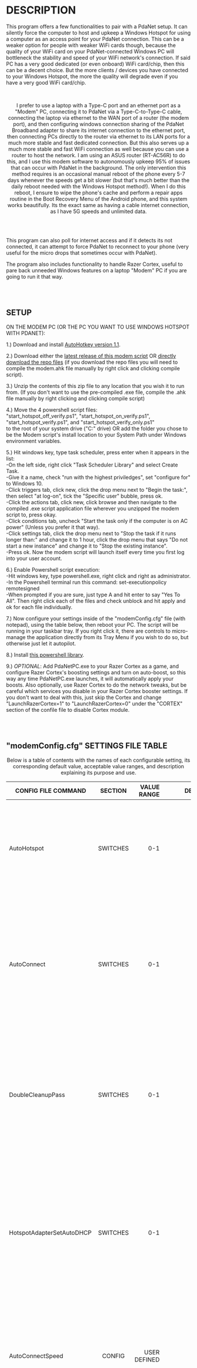 # DESCRIPTION

<p align="left">
This program offers a few functionalities to pair with a PdaNet setup.
It can silently force the computer to host and upkeep a Windows Hotspot for using a computer as an access point for your PdaNet connection. This can be a weaker option for people with weaker WiFi cards though, because the quality of your WiFi card on your PdaNet-connected Windows PC will bottleneck the stability and speed of your WiFi network's connection. If said PC has a very good dedicated (or even onboard) WiFi card/chip, then this can be a decent choice. But the more clients / devices you have connected to your Windows Hotspot, the more the quality will degrade even if you have a very good WiFi card/chip.
</p>
<br>
  
<p align="center">
I prefer to use a laptop with a Type-C port and an ethernet port as a "Modem" PC, connecting it to PdaNet via a Type-C-to-Type-C cable, connecting the laptop via ethernet to the WAN port of a router (the modem port), and then configuring windows connection sharing of the PdaNet Broadband adapter to share its internet connection to the ethernet port, then connecting PCs directly to the router via ethernet to its LAN ports for a much more stable and fast dedicated connection. But this also serves up a much more stable and fast WiFi connection as well because you can use a router to host the network. I am using an ASUS router (RT-AC56R) to do this, and I use this modem software to autonomously upkeep 95% of issues that can occur with PdaNet in the background. The only intervention this method requires is an occasional manual reboot of the phone every 5-7 days whenever the speeds get a bit slower (but that's much better than the daily reboot needed with the Windows Hotspot method!). When I do this reboot, I ensure to wipe the phone's cache and perform a repair apps routine in the Boot Recovery Menu of the Android phone, and this system works beautifully. Its the exact same as having a cable internet connection, as I have 5G speeds and unlimited data.
</p>
<br>
<br>

This program can also poll for internet access and if it detects its not connected, it can attempt to force PdaNet to reconnect to your phone (very useful for the micro drops that sometimes occur with PdaNet).

The program also includes functionality to handle Razer Cortex, useful to pare back unneeded Windows features on a laptop "Modem" PC if you are going to run it that way.

<br>
<br>

## SETUP

<p align="left">

ON THE MODEM PC (OR THE PC YOU WANT TO USE WINDOWS HOTSPOT WITH PDANET):<br>

1.) Download and install [AutoHotkey version 1.1](https://autohotkey.com/download/ahk-install.exe).

2.) Download either the [latest release of this modem script](https://github.com/A-gent/PDAnet-Modem-PC-Handler/releases/download/v1.0.097/ModemHandler_v1.0.097.zip) OR [directly download the repo files](https://github.com/A-gent/PDAnet-Modem-PC-Handler/archive/refs/heads/main.zip) (if you download the repo files you will need to compile the modem.ahk file manually by right click and clicking compile script).

3.) Unzip the contents of this zip file to any location that you wish it to run from. (If you don't want to use the pre-compiled .exe file, compile the .ahk file manually by right clicking and clicking compile script)
  
4.) Move the 4 powershell script files:<br>"start_hotspot_off_verify.ps1", "start_hotspot_on_verify.ps1", "start_hotspot_verify.ps1", and "start_hotspot_verify_only.ps1"<br> to the root of your system drive ("C:" drive) OR add the folder you chose to be the Modem script's install location to your System Path under Windows environment variables.

5.) Hit windows key, type task scheduler, press enter when it appears in the list: <br> -On the left side, right click "Task Scheduler Library" and select Create Task. <br> -Give it a name, check "run with the highest priviledges", set "configure for" to Windows 10. <br> -Click triggers tab, click new, click the drop menu next to "Begin the task:", then select "at log-on", tick the "Specific user" bubble, press ok. <br> -Click the actions tab, click new, click browse and then navigate to the compiled .exe script application file wherever you unzipped the modem script to, press okay. <br> -Click conditions tab, uncheck "Start the task only if the computer is on AC power" (Unless you prefer it that way). <br> -Click settings tab, click the drop menu next to "Stop the task if it runs longer than:" and change it to 1 hour, click the drop menu that says "Do not start a new instance" and change it to "Stop the existing instance". <br> -Press ok. Now the modem script will launch itself every time you first log into your user account.

6.) Enable Powershell script execution: <br> -Hit windows key, type powershell.exe, right click and right as administrator. <br> -In the Powershell terminal run this command:  set-executionpolicy remotesigned <br> -When prompted if you are sure, just type A and hit enter to say "Yes To All". Then right click each of the files and check unblock and hit apply and ok for each file individually.

7.) Now configure your settings inside of the "modemConfig.cfg" file (with notepad), using the table below, then reboot your PC. The script will be running in your taskbar tray. If you right click it, there are controls to micro-manage the application directly from its Tray Menu if you wish to do so, but otherwise just let it autopilot.

8.) Install [this powershell library](https://github.com/loxia01/PSInternetConnectionSharing).

9.) *OPTIONAL*: Add PdaNetPC.exe to your Razer Cortex as a game, and configure Razer Cortex's boosting settings and turn on auto-boost, so this way any time PdaNetPC.exe launches, it will automatically apply your boosts. Also optionally, use Razer Cortex to do the network tweaks, but be careful which services you disable in your Razer Cortex booster settings. If you don't want to deal with this, just skip the Cortex and change "LaunchRazerCortex=1" to "LaunchRazerCortex=0" under the "CORTEX" section of the confile file to disable Cortex module.
<br>

</p>
<br><br>

## "modemConfig.cfg" SETTINGS FILE TABLE
<p align="center">
Below is a table of contents with the names of each configurable setting, its corresponding default value, acceptable value ranges, and description explaining its purpose and use.
</p>

| CONFIG FILE COMMAND   |      SECTION      |  VALUE RANGE | DEFAULT VALUE | DESCRIPTION |
|-----------------------|:-----------------:|-------------:|--------------:|------------:|
| AutoHotspot |                    SWITCHES       |   0-1 |           1    |   If equals 1, runs a timer thread that executes a powershell script to force a Windows Hotspot open, and periodically re-runs that script to keep it open.<br> The time inbetween executions is configurable below.<br><br> Automatically launches a secondary timer thread that closes powershell instances left open in the background. |
| AutoConnect |                    SWITCHES       |   0-1 |           1    |   If equals 1, runs a function to check if the computer is connected to the internet currently and if it is not,<br> it will attempt to force PdaNet to reconnect to the phone.<br> (Used to ensure that when PdaNet connection disconnects randomly, it will reconnect itself.)<br> The time inbetween executions is configurable below.<br><br> *NOTE*: Will not be able to force the phone to turn PdaNet USB tethering on, though, but thankfully that is a very rare thing to turn itself off. |
| DoubleCleanupPass |              SWITCHES       |   0-1 |           1    |   If equals 1, when the AutoHotspot cleanup timer thread runs this will force the powershell process killer to do a double pass (every time it executes) to close even more instances of powershell processes running the background.<br><br> *NOTE*: This setting pertains to the secondary timer that's launched by the AutoHotspot setting that closes background powershell processes to cleanup after the AutoHotspot thread after each execution. |
| HotspotAdapterSetAutoDHCP |      SWITCHES       |   0-1                   |   1   |  This sets DHCP on the the automatic Windows Hotspot created by the AutoHotspot thread.<br><br> The target name of the Hotspot adapter can be configured under the "HotspotAdapterName" setting below. The default setting is simply the one that I use on my own PC so if you wish to use this feature you need to configure the target first.<br><br> *NOTE*: This currently is a bugged feature, though, and should not be used as of right now until I patch it or you do it yourself. |
| AutoConnectSpeed |      CONFIG                  |   USER DEFINED          | 14000 |   This is the default amount of time in miliseconds that the AutoConnect timer thread executes at.<br><br> The default time is 14000 which is 14 seconds.<br><br> *NOTE*: This time must be LESS than "AutoConnectDeleteTestSpeed" no matter what you choose to set them both to. |
| AutoConnectDeleteTestSpeed |    CONFIG          |   USER DEFINED          | 16900 |   This is the default amount of time in miliseconds that the AutoConnect test file (used to check if you are currently connected to the internet) deletion thread executes at.<br><br> This thread downloads a dummy file to test for internet connectivity.<br><br> The default time is 16900 which is 16.9 seconds.<br><br> *NOTE*: This time must be GREATER than "AutoConnectSpeed" no matter what you choose to set them both to. |
| HotspotExecSpeed |      CONFIG                  |   USER DEFINED          | 15000 |   This is the default amount of time in miliseconds that the AutoHotspot timer thread executes at.<br><br> The default time is 15000 which is 15 seconds.<br><br> *NOTE*: This time must be LESS than "HotspotCleanupSpeed" no matter what you choose to set it to.   |
| HotspotCleanupSpeed |      CONFIG               |   USER DEFINED          | 21000 |   This is the default amount of time in miliseconds that the AutoHotspot powershell process killer thread (used to close excess instances of powershell scripts left open by the AutoHotspot thread) executes at.<br><br> This thread just kills any running powershell.exe processes.<br><br> The default time is 21000 which is 21 seconds.<br><br> *NOTE*: This time must be GREATER than "HotspotExecSpeed" no matter what you choose to set them both to. |
| HotspotAdapterName |      CONFIG                |   USER DEFINED          | Local Area Connection* 14 |   This is the name of the Windows Hotspot Adapter created in your network adapters page whenever the Windows Hotspot is currently turned on.<br><br> *NOTE*: This is used by the currently bugged "HotspotAdapterSetAutoDHCP" setting. |
| HotspotAdapterDHCPbat |      CONFIG             |       N/A               |  set-DHCP.bat |   This is the name of the DHCP execution script used to automatically experimentally set DHCP on the Windows Hotspot adapter.<br><br> *NOTE*: This is tied to the "HotspotAdapterSetAutoDHCP" setting above, and is currently a bugged feature so do not use this right now. |
| LaunchPDAnet |      PDANET                      |   0-1          | 1      |   If equals 1, launches PdaNet process on Modem script startup.  |
| LaunchDelay |      PDANET                       |   USER DEFINED          | -15500 |   The default amount of time in miliseconds that the "LaunchPDAnet" timer thread launches PdaNet process on Modem script startup.<br><br> The default time is "-15500" which is 15.5 seconds and the negative dash in front ensures this timer only runs once. <br><br> *NOTE*: This value should always be negative so that way it only runs once on startup. Putting a non-negative value here makes it constantly attempt to launch even after it already has!  |
| Container |      PDANET                         |   USER DEFINED          | C:\Program Files (x86)\PdaNet for Android |   This is the install location of your PdaNet install folder.<br><br> If you have it installed in a non-standard location, or have a different drive letter for your system drive other than "C:\", then configure this to your current PdaNet install location.<br><br> Otherwise, you can use the default value. |
| Executable |      PDANET                        |   USER DEFINED          |   PdaNetPC.exe   |   This is the name of your PdaNet executable file. |
| DismissPdaMessages |      PDANET                |        0-1              |       1       |   If equals 1, automatically runs a timer thread to close any existing PdaNet connection error message boxes. |
| DismissMessageSpeed |      PDANET               |   USER DEFINED          |     600000    |   This is the default amount of time in miliseconds that the "DismissPdaMessages" timer thread will execute at.<br><br> The default time is 600000 which is 10 minutes. |
| LaunchRazerCortex |      CORTEX                 |   0-1              |  1 |   If equals 1, launches Razer Cortex process on Modem script startup.  |
| LaunchDelay |      CORTEX                       |   USER DEFINED          |  -1500 |   The default amount of time in miliseconds that the "LaunchRazerCortex" timer thread launches Cortex process on Modem script startup.<br><br> The default time is "-1500" which is 1.5 seconds and the negative dash in front ensures this timer only runs once. <br><br> *NOTE*: This value should always be negative so that way it only runs once on startup. Putting a non-negative value here makes it constantly attempt to launch even after it already has!  |
| CortexContainer |      CORTEX                   |  USER DEFINED           |  C:\Program Files (x86)\Razer\Razer Cortex\RazerCortex.exe |   This is the directory / folder path to your Razer Cortex installation.  |
| WindowWaitDelay |      CORTEX                 |   USER DEFINED            |  15 |   The default amount of time in second that the "LaunchRazerCortex" thread timer waits for the existence of the Cortex window, in order to prepare to close it in the "WindowCloseDelay" setting below.<br><br> The default is "15" which is 15 seconds.  |
| WindowCloseDelay |      CORTEX                 |   USER DEFINED            |  15 |   The default amount of time in second that the "LaunchRazerCortex" thread timer closes the Cortex Window.<br><br> The default is "15" which is 15 seconds.  |
| AppTitleRoot |      ENGINE                      |   USER DEFINED          | Modem Handler |   This is simply the name that appears in the TrayTip message when you hover over the executable in the Windows Taskbar Tray |
| Debugger |      DEBUG                           |        0-1              |               |   This is used to debug the execution of routines within all threads and points of execution.<br> It will show messages for certain execution points / threads depending on the value of "DebuggerLevel" below.<br><br> Example: If "DebuggerLevel" = 3 then whenever the "DoubleCleanupPass" timer thread executes and clears a few If statements, then it will throw a MessageBox with information denoting that this has just occured.<br><br> If this setting equals 0, it will disable the debugger entirely and invalidate any values given under the "DebuggerLevel". |
| DebuggerLevel |      DEBUG                      |    1,<br> 2,<br> 3,<br> 4,<br> 4.1,<br> 4.2 |       1       |   If equals 1, Debugs All Main Execution Routines.<br><br> If equals 2, Debugs All Button Routines <br>(buttons found in the right click TrayMenu for the executable in the Taskbar Tray).<br><br> If equals 3, Debugs All Timer Routines.<br><br> If equals 4, Debugs The AutoConnect Timer Thread.<br><br> If equals 4.1, Debugs The AutoConnect IsInternetConnected() Function Timer Thread.<br><br> If equals 4.2, Debugs The AutoConnect DeleteDownloadTest Timer Thread.  |
